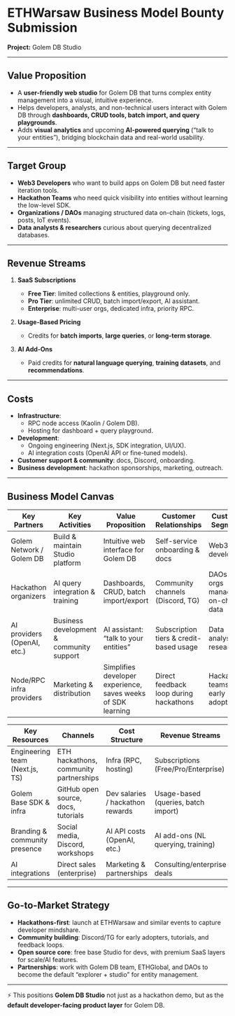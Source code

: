# ETHWarsaw Business Model Bounty Submission

**Project:** Golem DB Studio

---

## **Value Proposition**

- A **user-friendly web studio** for Golem DB that turns complex entity management into a visual, intuitive experience.
- Helps developers, analysts, and non-technical users interact with Golem DB through **dashboards, CRUD tools, batch import, and query playgrounds**.
- Adds **visual analytics** and upcoming **AI-powered querying** (“talk to your entities”), bridging blockchain data and real-world usability.

---

## **Target Group**

- **Web3 Developers** who want to build apps on Golem DB but need faster iteration tools.
- **Hackathon Teams** who need quick visibility into entities without learning the low-level SDK.
- **Organizations / DAOs** managing structured data on-chain (tickets, logs, posts, IoT events).
- **Data analysts & researchers** curious about querying decentralized databases.

---

## **Revenue Streams**

1. **SaaS Subscriptions**

   - **Free Tier**: limited collections & entities, playground only.
   - **Pro Tier**: unlimited CRUD, batch import/export, AI assistant.
   - **Enterprise**: multi-user orgs, dedicated infra, priority RPC.

2. **Usage-Based Pricing**

   - Credits for **batch imports**, **large queries**, or **long-term storage**.

3. **AI Add-Ons**
   - Paid credits for **natural language querying**, **training datasets**, and **recommendations**.

---

## **Costs**

- **Infrastructure**:
  - RPC node access (Kaolin / Golem DB).
  - Hosting for dashboard + query playground.
- **Development**:
  - Ongoing engineering (Next.js, SDK integration, UI/UX).
  - AI integration costs (OpenAI API or fine-tuned models).
- **Customer support & community**: docs, Discord, onboarding.
- **Business development**: hackathon sponsorships, marketing, outreach.

---

## **Business Model Canvas**

| **Key Partners**            | **Key Activities**                       | **Value Proposition**                                        | **Customer Relationships**              | **Customer Segments**              |
| --------------------------- | ---------------------------------------- | ------------------------------------------------------------ | --------------------------------------- | ---------------------------------- |
| Golem Network / Golem DB    | Build & maintain Studio platform         | Intuitive web interface for Golem DB                         | Self-service onboarding & docs          | Web3 developers                    |
| Hackathon organizers        | AI query integration & training          | Dashboards, CRUD, batch import/export                        | Community channels (Discord, TG)        | DAOs & orgs managing on-chain data |
| AI providers (OpenAI, etc.) | Business development & community support | AI assistant: “talk to your entities”                        | Subscription tiers & credit-based usage | Data analysts / researchers        |
| Node/RPC infra providers    | Marketing & distribution                 | Simplifies developer experience, saves weeks of SDK learning | Direct feedback loop during hackathons  | Hackathon teams / early adopters   |

| **Key Resources**              | **Channels**                           | **Cost Structure**               | **Revenue Streams**                 |
| ------------------------------ | -------------------------------------- | -------------------------------- | ----------------------------------- |
| Engineering team (Next.js, TS) | ETH hackathons, community partnerships | Infra (RPC, hosting)             | Subscriptions (Free/Pro/Enterprise) |
| Golem Base SDK & infra         | GitHub open source, docs, tutorials    | Dev salaries / hackathon rewards | Usage-based (queries, batch import) |
| Branding & community presence  | Social media, Discord, workshops       | AI API costs (OpenAI, etc.)      | AI add-ons (NL querying, training)  |
| AI integrations                | Direct sales (enterprise)              | Marketing & partnerships         | Consulting/enterprise deals         |

---

## **Go-to-Market Strategy**

- **Hackathons-first**: launch at ETHWarsaw and similar events to capture developer mindshare.
- **Community building**: Discord/TG for early adopters, tutorials, and feedback loops.
- **Open source core**: free base Studio for devs, with premium SaaS layers for scale/AI features.
- **Partnerships**: work with Golem DB team, ETHGlobal, and DAOs to become the default “explorer + studio” for entity management.

---

⚡️ This positions **Golem DB Studio** not just as a hackathon demo, but as the **default developer-facing product layer** for Golem DB.
